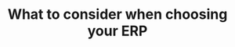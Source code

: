 ---
title: "What to consider when choosing your ERP"
seoTitle: "What to consider when choosing your ERP"
seoDescription: "Here are a few highlevel pointers to consider when making the deep financial dive into a new accounting system."
publish: "17 DECEMBER 2020"
image: "/images/card.jpg"
aliases: "/posts/post2/"
---